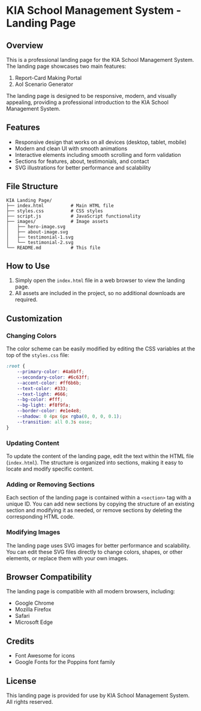 # KIA School Management System - Landing Page

## Overview

This is a professional landing page for the KIA School Management System. The landing page showcases two main features:

1. Report-Card Making Portal
2. AoI Scenario Generator

The landing page is designed to be responsive, modern, and visually appealing, providing a professional introduction to the KIA School Management System.

## Features

- Responsive design that works on all devices (desktop, tablet, mobile)
- Modern and clean UI with smooth animations
- Interactive elements including smooth scrolling and form validation
- Sections for features, about, testimonials, and contact
- SVG illustrations for better performance and scalability

## File Structure

```
KIA Landing Page/
├── index.html          # Main HTML file
├── styles.css          # CSS styles
├── script.js           # JavaScript functionality
├── images/             # Image assets
│   ├── hero-image.svg
│   ├── about-image.svg
│   ├── testimonial-1.svg
│   └── testimonial-2.svg
└── README.md           # This file
```

## How to Use

1. Simply open the `index.html` file in a web browser to view the landing page.
2. All assets are included in the project, so no additional downloads are required.

## Customization

### Changing Colors

The color scheme can be easily modified by editing the CSS variables at the top of the `styles.css` file:

```css
:root {
    --primary-color: #4a6bff;
    --secondary-color: #6c63ff;
    --accent-color: #ff6b6b;
    --text-color: #333;
    --text-light: #666;
    --bg-color: #fff;
    --bg-light: #f8f9fa;
    --border-color: #e1e4e8;
    --shadow: 0 4px 6px rgba(0, 0, 0, 0.1);
    --transition: all 0.3s ease;
}
```

### Updating Content

To update the content of the landing page, edit the text within the HTML file (`index.html`). The structure is organized into sections, making it easy to locate and modify specific content.

### Adding or Removing Sections

Each section of the landing page is contained within a `<section>` tag with a unique ID. You can add new sections by copying the structure of an existing section and modifying it as needed, or remove sections by deleting the corresponding HTML code.

### Modifying Images

The landing page uses SVG images for better performance and scalability. You can edit these SVG files directly to change colors, shapes, or other elements, or replace them with your own images.

## Browser Compatibility

The landing page is compatible with all modern browsers, including:

- Google Chrome
- Mozilla Firefox
- Safari
- Microsoft Edge

## Credits

- Font Awesome for icons
- Google Fonts for the Poppins font family

## License

This landing page is provided for use by KIA School Management System. All rights reserved.